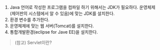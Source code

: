 1. Java 언어로 작성한 프로그램을 컴파일 하기 위해서는 JDK가 필요하다.
운영체제(제어판의 시스템에서 알 수 있음)에 맞는 JDK를 설치한다.
2. 환경 변수를 추가한다.
3. 운영체제에 맞는 웹 서버(Tomcat)를 설치한다.
4. 통합개발환경(eclipse for Jave EE)을 설치한다.

> (참고) Servlet이란?
> 
<!--stackedit_data:
eyJoaXN0b3J5IjpbLTE4OTA4NzgzMjNdfQ==
-->